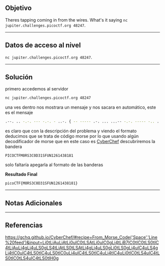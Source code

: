 ## Objetivo 

Theres tapping coming in from the wires. What's it saying `nc jupiter.challenges.picoctf.org 48247`.

---
## Datos de acceso al nivel 

`nc jupiter.challenges.picoctf.org 48247`.

---
## Solución 

primero accedemos al servidor 

``` bash
nc jupiter.challenges.picoctf.org 48247
```

una ves dentro nos mostrara un mensaje y nos sacara en automático, este es el mensaje 

```bash
.--. .. -.-. --- -.-. - ..-. { -- ----- .-. ... ...-- -.-. ----- -.. ...-- .---- ... ..-. ..- -. .---- ..--- -.... .---- ....- ...-- ---.. .---- ---.. .---- } 
``` 

es claro que con la descripción del problema y viendo el formato deducimos que se trata de código morse por lo que usando algún decodificador de morse que en este caso es [CyberChef](https://gchq.github.io/CyberChef/)
descubriremos la bandera 

```
PICOCTFM0RS3C0D31SFUN1261438181
```

solo faltaría apegarla al formato de las banderas 

**Resultado Final**
```
picoCTF{M0RS3C0D31SFUN1261438181}
```

---
## Notas Adicionales 

---
## Referencias 
https://gchq.github.io/CyberChef/#recipe=From_Morse_Code('Space','Line%20feed')&input=Li0tLiAuLiAtLi0uIC0tLSAtLi0uIC0gLi4tLiB7IC0tIC0tLS0tIC4tLiAuLi4gLi4uLS0gLS4tLiAtLS0tLSAtLi4gLi4uLS0gLi0tLS0gLi4uIC4uLS4gLi4tIC0uIC4tLS0tIC4uLS0tIC0uLi4uIC4tLS0tIC4uLi4tIC4uLi0tIC0tLS4uIC4tLS0tIC0tLS4uIC4tLS0tIH0g